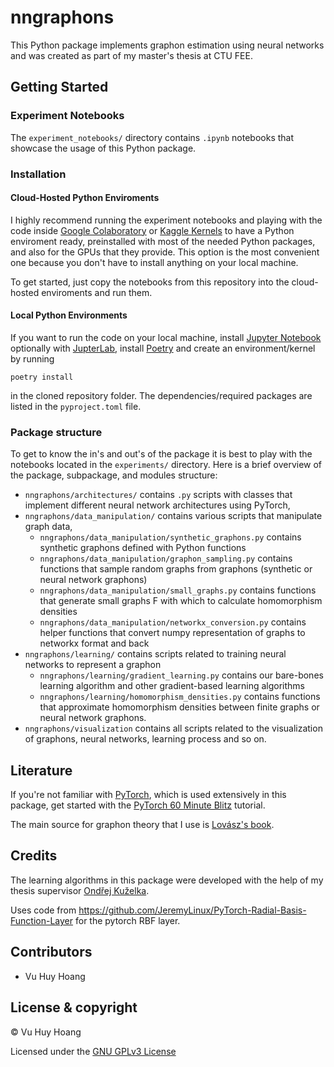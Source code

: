 # nngraphons

This Python package implements graphon estimation using neural networks and was created as part of my master's thesis at CTU FEE.

## Getting Started

### Experiment Notebooks
The `experiment_notebooks/` directory contains `.ipynb` notebooks that showcase the usage of this Python package.

### Installation

#### Cloud-Hosted Python Enviroments
I highly recommend running the experiment notebooks and playing with the code inside 
[Google Colaboratory](https://colab.research.google.com/notebooks/intro.ipynb#recent=true) or 
[Kaggle Kernels](https://www.kaggle.com/kernels) to have a Python enviroment ready, preinstalled with most of the needed Python packages, and also for the GPUs that they provide. This option is the most convenient one because you don't have to install anything on your local machine.

To get started, just copy the notebooks from this repository into the cloud-hosted enviroments and run them.

#### Local Python Environments
If you want to run the code on your local machine, install [Jupyter Notebook](https://jupyter.org/) optionally with [JupterLab](https://jupyter.org/install.html), install [Poetry](https://python-poetry.org/) and create an environment/kernel by running
```
poetry install
```
in the cloned repository folder. The dependencies/required packages are listed in the `pyproject.toml` file.

### Package structure
To get to know the in's and out's of the package it is best to play with the notebooks located in the `experiments/` directory. Here is a brief overview of the package, subpackage, and modules structure:

* `nngraphons/architectures/` contains `.py` scripts with classes that implement different neural network architectures using PyTorch,
* `nngraphons/data_manipulation/` contains various scripts that manipulate graph data,
    * `nngraphons/data_manipulation/synthetic_graphons.py` contains synthetic graphons defined with Python functions
    * `nngraphons/data_manipulation/graphon_sampling.py` contains functions that sample random graphs from graphons (synthetic or neural network graphons)
    * `nngraphons/data_manipulation/small_graphs.py` contains functions that generate small graphs F with which to calculate homomorphism densities
    * `nngraphons/data_manipulation/networkx_conversion.py` contains helper functions that convert numpy representation of graphs to networkx format and back
* `nngraphons/learning/` contains scripts related to training neural networks to represent a graphon
    * `nngraphons/learning/gradient_learning.py` contains our bare-bones learning algorithm and other gradient-based learning algorithms
    * `nngraphons/learning/homomorphism_densities.py` contains functions that approximate homomorphism densities between finite graphs or neural network graphons.
* `nngraphons/visualization` contains all scripts related to the visualization of graphons, neural networks, learning process and so on.

## Literature
If you're not familiar with [PyTorch](https://pytorch.org/), which is used extensively in this package, get started with the [PyTorch 60 Minute Blitz](https://pytorch.org/tutorials/beginner/deep_learning_60min_blitz.html) tutorial.

The main source for graphon theory that I use is [Lovász's book](http://web.cs.elte.hu/~lovasz/bookxx/hombook-almost.final.pdf).


## Credits

The learning algorithms in this package were developed with the help of my thesis supervisor [Ondřej Kuželka](https://www.linkedin.com/in/ondrejkuzelka/?originalSubdomain=cz).

Uses code from https://github.com/JeremyLinux/PyTorch-Radial-Basis-Function-Layer for the pytorch RBF layer.

## Contributors

- Vu Huy Hoang

## License & copyright

© Vu Huy Hoang

Licensed under the [GNU GPLv3 License](LICENSE)